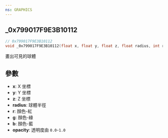 ```yaml
---
ns: GRAPHICS
---
```

## _0x799017F9E3B10112

```c
// 0x799017F9E3B10112
void _0x799017F9E3B10112(float x, float y, float z, float radius, int r, int g, int b, float opacity);
```
畫出可見的球體 

## 參數
* **x**: X 坐標
* **y**: Y 坐標
* **z**: Z 坐標
* **radius**: 球體半徑
* **r**: 顏色-紅
* **g**: 顏色-綠
* **b**: 顏色-藍
* **opacity**: 透明度由 `0.0`-`1.0`


